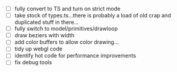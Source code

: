 - [ ] fully convert to TS and turn on strict mode
- [ ] take stock of types.ts...there is probably a load of old crap and duplicated stuff in there...
- [ ] fully switch to model/primitives/drawloop
- [ ] draw beziers with width
- [ ] add color buffers to allow color drawing...
- [ ] tidy up webgl code
- [ ] identify hot code for performance improvements
- [ ] fix debug tools
